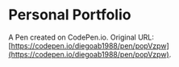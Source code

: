 # Personal Portfolio

A Pen created on CodePen.io. Original URL: [https://codepen.io/diegoab1988/pen/popVzpw](https://codepen.io/diegoab1988/pen/popVzpw).

